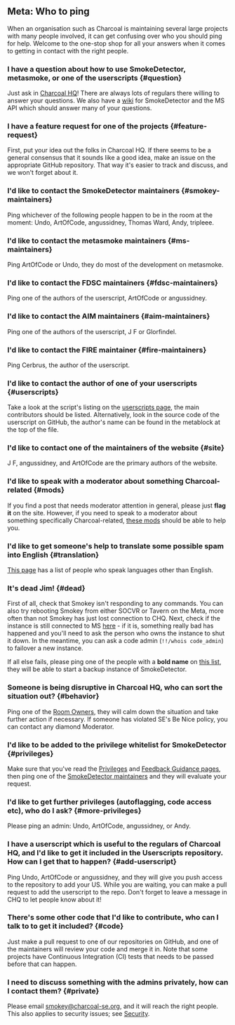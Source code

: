 ## Meta: Who to ping

When an organisation such as Charcoal is maintaining several large projects with many people involved, it can get confusing over who you should ping for help. Welcome to the one-stop shop for all your answers when it comes to getting in contact with the right people.

<section>

### I have a question about how to use SmokeDetector, metasmoke, or one of the userscripts {#question}

Just ask in [Charcoal HQ](http://chat.stackexchange.com/rooms/11540/charcoal-hq)! There are always lots of regulars there willing to answer your questions. We also have a [wiki](https://charcoal-se.org/smokey) for SmokeDetector and the MS API which should answer many of your questions.
</section>
<section>

### I have a feature request for one of the projects {#feature-request}

First, put your idea out the folks in Charcoal HQ. If there seems to be a general consensus that it sounds like a good idea, make an issue on the appropriate GitHub repository. That way it's easier to track and discuss, and we won't forget about it.
</section>
<section>

### I'd like to contact the SmokeDetector maintainers {#smokey-maintainers}

Ping whichever of the following people happen to be in the room at the moment: Undo, ArtOfCode, angussidney, Thomas Ward, Andy, tripleee.
</section>
<section>

### I'd like to contact the metasmoke maintainers {#ms-maintainers}

Ping ArtOfCode or Undo, they do most of the development on metasmoke.
</section>
<section>

### I'd like to contact the FDSC maintainers {#fdsc-maintainers}

Ping one of the authors of the userscript, ArtOfCode or angussidney.
</section>
<section>

### I'd like to contact the AIM maintainers {#aim-maintainers}

Ping one of the authors of the userscript, J F or Glorfindel.
</section>
<section>

### I'd like to contact the FIRE maintainer {#fire-maintainers}

Ping Cerbrus, the author of the userscript.
</section>
<section>

### I'd like to contact the author of one of your userscripts {#userscripts}

Take a look at the script's listing on the [userscripts page](/scripts), the main contributors should be listed. Alternatively, look in the source code of the userscript on GitHub, the author's name can be found in the metablock at the top of the file.
</section>
<section>

### I'd like to contact one of the maintainers of the website {#site}

J F, angussidney, and ArtOfCode are the primary authors of the website.
</section>
<section>

### I'd like to speak with a moderator about something Charcoal-related {#mods}

If you find a post that needs moderator attention in general, please just **flag it** on the site. However, if you need to speak to a moderator about something specifically Charcoal-related, [these mods](/pings/mods) should be able to help you.
</section>
<section>

### I'd like to get someone's help to translate some possible spam into English {#translation}

[This page](/pings/langs) has a list of people who speak languages other than English.
</section>
<section>

### It's dead Jim! {#dead}

First of all, check that Smokey isn't responding to any commands. You can also try rebooting Smokey from either SOCVR or Tavern on the Meta, more often than not Smokey has just lost connection to CHQ. Next, check if the instance is still connected to MS [here](https://metasmoke.erwaysoftware.com/status) - if it is, something really bad has happened and you'll need to ask the person who owns the instance to shut it down. In the meantime, you can ask a code admin (`!!/whois code_admin`) to failover a new instance.

If all else fails, please ping one of the people with a **bold name** on [this list](/people), they will be able to start a backup instance of SmokeDetector.
</section>
<section>

### Someone is being disruptive in Charcoal HQ, who can sort the situation out? {#behavior}

Ping one of the [Room Owners](http://chat.stackexchange.com/rooms/info/11540/charcoal-hq#room-ownercards), they will calm down the situation and take further action if necessary. If someone has violated SE's Be Nice policy, you can contact any diamond Moderator.
</section>
<section>

### I'd like to be added to the privilege whitelist for SmokeDetector {#privileges}

Make sure that you've read the [Privileges](/smokey/Privileges) and [Feedback Guidance pages](/smokey/Feedback-Guidance), then ping one of the [SmokeDetector maintainers](#smokey-maintainers) and they will evaluate your request.
</section>
<section>

### I'd like to get further privileges (autoflagging, code access etc), who do I ask? {#more-privileges}

Please ping an admin: Undo, ArtOfCode, angussidney, or Andy.
</section>
<section>

### I have a userscript which is useful to the regulars of Charcoal HQ, and I'd like to get it included in the Userscripts repository. How can I get that to happen? {#add-userscript}

Ping Undo, ArtOfCode or angussidney, and they will give you push access to the repository to add your US. While you are waiting, you can make a pull request to add the userscript to the repo. Don't forget to leave a message in CHQ to let people know about it!
</section>
<section>

### There's some other code that I'd like to contribute, who can I talk to to get it included? {#code}

Just make a pull request to one of our repositories on GitHub, and one of the maintainers will review your code and merge it in. Note that some projects have Continuous Integration (CI) tests that needs to be passed before that can happen.
</section>
<section>

### I need to discuss something with the admins privately, how can I contact them? {#private}

Please email <smokey@charcoal-se.org>, and it will reach the right people. This also applies to security issues; see [Security](https://charcoal-se.org/security).
</section>
